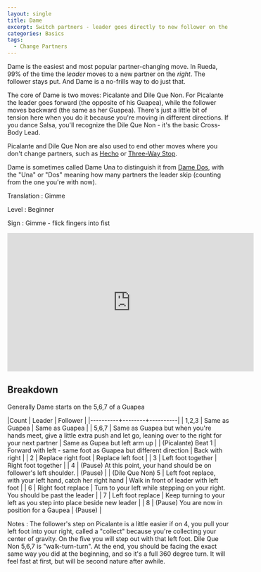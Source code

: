 ```yaml
---
layout: single
title: Dame
excerpt: Switch partners - leader goes directly to new follower on the right.  
categories: Basics
tags:
  - Change Partners
---
```


Dame is the easiest and most popular partner-changing move.  In Rueda, 99% of the time the
_leader_ moves to a new partner on the _right_.  The follower stays put.  And Dame is a no-frills
way to do just that.  

The core of Dame is two moves: Picalante and Dile Que Non.  For Picalante the leader goes 
forward (the opposite of his Guapea), while the follower moves backward (the same as her Guapea). There's
just a little bit of tension here when you do it because you're moving in different directions.
If you dance Salsa, you'll recognize the Dile Que Non - it's the basic Cross-Body Lead.  

Picalante and Dile Que Non are also used to end other moves where you don't change partners,
such as [Hecho](/from-the-tap/hecho) or [Three-Way Stop](/from-the-tap/three-way-stop).

Dame is sometimes called Dame Una to distinguish it from [Dame Dos](/basics/dame-dos), with 
the "Una" or "Dos" meaning how many partners the leader skip (counting from the one you're 
with now).  

Translation
: Gimme

Level
: Beginner

Sign
: Gimme - flick fingers into fist

<iframe width="560" height="315"  src="https://www.youtube-nocookie.com/embed/CpQLbfl6c8E?rel=0" frameborder="0" allowfullscreen></iframe>

## Breakdown

Generally Dame starts on the 5,6,7 of a Guapea

|Count     | Leader | Follower |
|----------+--------+----------|
| 1,2,3 | Same as Guapea | Same as Guapea |
| 5,6,7 | Same as Guapea but when you're hands meet, give a little extra push and let go, leaning over to the right for your next partner | Same as Gupea but left arm up |
| (Picalante) Beat 1 | Forward with left - same foot as Guapea but different direction | Back with right |
| 2 | Replace right foot | Replace left foot |
| 3 | Left foot together  | Right foot together |
| 4 | (Pause) At this point, your hand should be on follower's left shoulder. | (Pause) |
| (Dile Que Non) 5 | Left foot replace, with your left hand, catch her right hand | Walk in front of leader with left foot |
| 6 | Right foot replace | Turn to your left while stepping on your right.  You should be past the leader |
| 7 | Left foot replace | Keep turning to your left as you step into place beside new leader |
| 8 | (Pause)  You are now in position for a Gaupea | (Pause) |

Notes
: The follower's step on Picalante is a little easier if on 4, you pull your left foot into your right, called a "collect" because you're collecting your center of gravity.  On the five you will step out with that left foot.  Dile Que Non 5,6,7 is "walk-turn-turn".  At the end, you should be facing the exact
same way you did at the beginning, and so it's a full 360 degree turn.  It will feel fast at
first, but will be second nature after awhile.  


